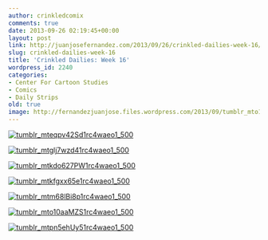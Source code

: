 ```yaml
---
author: crinkledcomix
comments: true
date: 2013-09-26 02:19:45+00:00
layout: post
link: http://juanjosefernandez.com/2013/09/26/crinkled-dailies-week-16/
slug: crinkled-dailies-week-16
title: 'Crinkled Dailies: Week 16'
wordpress_id: 2240
categories:
- Center For Cartoon Studies
- Comics
- Daily Strips
old: true
image: http://fernandezjuanjose.files.wordpress.com/2013/09/tumblr_mto10aamzs1rc4waeo1_500.gif
---
```

<!--more-->

[![tumblr_mteqpv42Sd1rc4waeo1_500](http://fernandezjuanjose.files.wordpress.com/2013/09/tumblr_mteqpv42sd1rc4waeo1_500.gif)](http://fernandezjuanjose.files.wordpress.com/2013/09/tumblr_mteqpv42sd1rc4waeo1_500.gif)

[![tumblr_mtglj7wzd41rc4waeo1_500](http://fernandezjuanjose.files.wordpress.com/2013/09/tumblr_mtglj7wzd41rc4waeo1_500.gif)](http://fernandezjuanjose.files.wordpress.com/2013/09/tumblr_mtglj7wzd41rc4waeo1_500.gif)

[![tumblr_mtkdo627PW1rc4waeo1_500](http://fernandezjuanjose.files.wordpress.com/2013/09/tumblr_mtkdo627pw1rc4waeo1_500.gif)](http://fernandezjuanjose.files.wordpress.com/2013/09/tumblr_mtkdo627pw1rc4waeo1_500.gif)

[![tumblr_mtkfgxx65e1rc4waeo1_500](http://fernandezjuanjose.files.wordpress.com/2013/09/tumblr_mtkfgxx65e1rc4waeo1_500.gif)](http://fernandezjuanjose.files.wordpress.com/2013/09/tumblr_mtkfgxx65e1rc4waeo1_500.gif)

[![tumblr_mtm68lBi8p1rc4waeo1_500](http://fernandezjuanjose.files.wordpress.com/2013/09/tumblr_mtm68lbi8p1rc4waeo1_500.gif)](http://fernandezjuanjose.files.wordpress.com/2013/09/tumblr_mtm68lbi8p1rc4waeo1_500.gif)

[![tumblr_mto10aaMZS1rc4waeo1_500](http://fernandezjuanjose.files.wordpress.com/2013/09/tumblr_mto10aamzs1rc4waeo1_500.gif)](http://fernandezjuanjose.files.wordpress.com/2013/09/tumblr_mto10aamzs1rc4waeo1_500.gif)

[![tumblr_mtpn5ehUy51rc4waeo1_500](http://fernandezjuanjose.files.wordpress.com/2013/09/tumblr_mtpn5ehuy51rc4waeo1_500.gif)](http://fernandezjuanjose.files.wordpress.com/2013/09/tumblr_mtpn5ehuy51rc4waeo1_500.gif)
